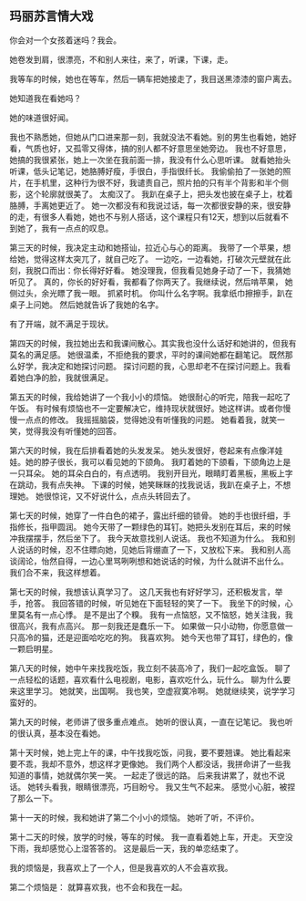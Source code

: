 ## 玛丽苏言情大戏

你会对一个女孩着迷吗？我会。

她卷发到肩，很漂亮，不和别人来往，来了，听课，下课，走。

我等车的时候，她也在等车，然后一辆车把她接走了，我目送黑漆漆的窗户离去。

她知道我在看她吗？

她的味道很好闻。


我也不熟悉她，但她从门口进来那一刻，我就没法不看她。别的男生也看她，她好看，气质也好，又孤零又得体，搞的别人都不好意思坐她旁边。
我也不好意思，她搞的我很紧张，她上一次坐在我前面一排，我没有什么心思听课。
就看她抬头听课，低头记笔记，她胳膊好瘦，手很白，手指很纤长。
我偷偷拍了一张她的照片，在手机里，这种行为很不好，我谴责自己，照片拍的只有半个背影和半个侧影，这个轮廓就很美了。
太痴汉了。
我趴在桌子上，把头发也披在桌子上，枕着胳膊，手离她更近了。
她一次都没有和我说过话，每一次都很安静的来，很安静的走，有很多人看她，她也不与别人搭话，这个课程只有12天，想到以后就看不到她了，我有一点点的叹息。

第三天的时候，我决定主动和她搭讪，拉近心与心的距离。
我带了一个苹果，想给她，觉得这样太突兀了，就自己吃了。
一边吃，一边看她，打破次元壁就在此刻，我脱口而出：你长得好好看。
她没理我，但我看见她身子动了一下，我猜她听见了。
真的，你长的好好看，我都看了你两天了。我继续说，然后啃苹果，
她侧过头，余光瞟了我一眼。
抓紧时机。
你叫什么名字啊。我拿纸巾擦擦手，趴在桌子上问她。
然后她就告诉了我她的名字。

有了开端，就不满足于现状。

第四天的时候，我拉她出去和我课间散心。其实我也没什么话好和她讲的，但我有莫名的满足感。
她很温柔，不拒绝我的要求，平时的课间她都在翻笔记。
既然那么好学，我决定和她探讨问题。
探讨问题的我，心思却老不在探讨问题上。我看着她白净的脸，我就很满足。

第五天的时候，我给她讲了一个我小小的烦恼。
她很耐心的听完，陪我一起吃了午饭。
有时候有烦恼也不一定要解决它，维持现状就很好。她这样讲。或者你慢慢一点点的修改。
我摇摇脑袋，觉得她没有听懂我的问题。
她看着我，就笑一笑，觉得我没有听懂她的回答。


第六天的时候，我在后排看着她的头发发呆。
她头发很好，卷起来有点像洋娃娃。她的脖子很长，我可以看见她的下颌角。
我盯着她的下颌看，下颌角边上是一只耳朵。
她的耳朵白白的，有点透明。
我别开目光，眼睛盯着黑板，黑板上字在跳动，我有点失神。
下课的时候，她笑眯眯的找我说话，我趴在桌子上，不想理她。
她很惊诧，又不好说什么，点点头转回去了。

第七天的时候，她穿了一件白色的裙子，露出纤细的锁骨。
她的手也很纤细，手指修长，指甲圆润。
她今天带了一颗绿色的耳钉。她把头发别在耳后，来的时候冲我摆摆手，然后坐下了。
我今天故意找别人说话。
我也不知道为什么。
我和别人说话的时候，忍不住瞟向她，见她后背绷直了一下，又放松下来。
我和别人高谈阔论，怡然自得，一边心里骂咧咧想和她说话的时候，为什么就讲不出什么。
我们合不来，我这样想着。



第七天的时候，我想该认真学习了。
这几天我也有好好学习，还积极发言，举手，抢答。
我回答错的时候，听见她在下面轻轻的笑了一下。
我坐下的时候，心里莫名有一点心悸。
是不是出了个糗。
我有一点恼怒，又不恼怒，她关注我，我很高兴，我有点高兴。
那一刻我还是蠢乐一下。
如果做一只小动物，你愿意做一只高冷的猫，还是迎面哈吃吃的狗。
我喜欢狗。
她今天也带了耳钉，绿色的，像一颗启明星。



第八天的时候，她中午来找我吃饭，我立刻不装高冷了，我们一起吃盒饭。
聊了一点轻松的话题，喜欢看什么电视剧，电影，喜欢吃什么，玩什么。
聊为什么要来这里学习。
她就笑，出国啊。
我也笑，空虚寂寞冷啊。
她就继续笑，说学学习蛮好的。

第九天的时候，老师讲了很多重点难点。
她听的很认真，一直在记笔记。
我也听的很认真，基本没在看她。


第十天时候，她上完上午的课，中午找我吃饭，问我，要不要翘课。
她比看起来要不乖，我却不意外，想这样才更像她。
我们两个人都没话，我拼命讲了一些我知道的事情，她就偶尔笑一笑。
一起走了很远的路。
后来我讲累了，就也不说话。
她转头看我，眼睛很漂亮，巧目盼兮。
我又生气不起来。
感觉小心脏，被捏了那么一下。


第十一天的时候，我和她讲了第二个小小的烦恼。
她听了听，不评价。

第十二天的时候，放学的时候，等车的时候。
我一直看着她上车，开走。
天空没下雨，我却感觉心上湿答答的。
这是最后一天，我的单恋结束了。



我的烦恼是，我喜欢上了一个人，但是我喜欢的人不会喜欢我。

第二个烦恼是：
就算喜欢我，也不会和我在一起。
